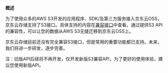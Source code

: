 **概述**

为了使用众多的AWS S3开发的应用程序、SDK/及第三方服务接入京东云OSS，京东云存储支持了S3接口。具体支持的内容在[兼容接口](https://www.jdcloud.com/help/detail/1905/isCatalog/1)中查看。通过提供S3 API的兼容性，可以让您的数据从AWS S3无缝迁移到京东云OSS上。

京东云存储目前还没有完全兼容S3接口，但是常用的重要功能都已支持。未来，我们将进一步研发，逐步完善。

注：旧版API后续将不再开发，仅开发新版S3兼容API，为了更好的使用体验，建议您使用新版API。